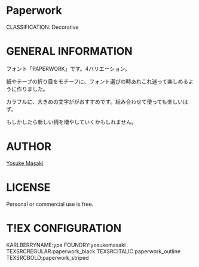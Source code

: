 Paperwork
=========
CLASSIFICATION: Decorative


GENERAL INFORMATION
===================
フォント「PAPERWORK」です。4バリエーション。

紙やテープの折り目をモチーフに、フォント選びの時あれこれ迷って楽しめるように作りました。

カラフルに、大きめの文字ががおすすめです。組み合わせて使っても楽しいはず。

もしかしたら新しい柄を増やしていくかもしれません。


AUTHOR
======
[Yosuke Masaki](http://yosukemasaki.com/)


LICENSE
=======
Personal or commercial use is free.


T!EX CONFIGURATION
=================
KARLBERRYNAME:ypa
FOUNDRY:yosukemasaki
TEXSRCREGULAR:paperwork_black
TEXSRCITALIC:paperwork_outline
TEXSRCBOLD:paperwork_striped

